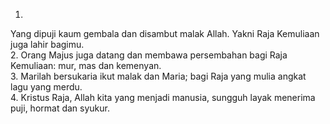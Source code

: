 1.
Yang dipuji kaum gembala dan disambut malak Allah.
Yakni Raja Kemuliaan juga lahir bagimu.
<br>
2.
Orang Majus juga datang dan membawa persembahan
bagi Raja Kemuliaan: mur, mas dan kemenyan.
<br>
3.
Marilah bersukaria ikut malak dan Maria;
bagi Raja yang mulia angkat lagu yang merdu.
<br>
4.
Kristus Raja, Allah kita yang menjadi manusia,
sungguh layak menerima puji, hormat dan syukur.
